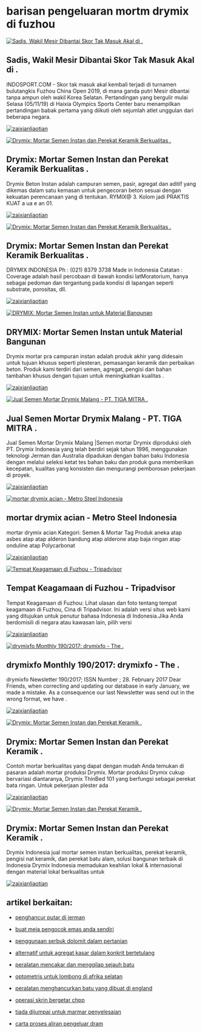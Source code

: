 # barisan pengeluaran mortm drymix di fuzhou
<a href="https://mnn.zoosnet.net/LR/Chatpre.aspx?id=MNN94995150&p=https://topgrinding.com/" target="_blank">![Sadis, Wakil Mesir Dibantai Skor Tak Masuk Akal di .](https://github.com/technlg/images/blob/main/47.jpg)</a>
## Sadis, Wakil Mesir Dibantai Skor Tak Masuk Akal di .
INDOSPORT.COM - Skor tak masuk akal kembali terjadi di turnamen bulutangkis Fuzhou China Open 2019, di mana ganda putri Mesir dibantai tanpa ampun oleh wakil Korea Selatan. Pertandingan yang bergulir mulai Selasa (05/11/19) di Haixia Olympics Sports Center baru menampilkan pertandingan babak pertama yang diikuti oleh sejumlah atlet unggulan dari beberapa negara.
<a href="https://mnn.zoosnet.net/LR/Chatpre.aspx?id=MNN94995150&p=https://topgrinding.com/" target="_blank"><img src="https://github.com/technlg/images/raw/main/chat11.jpg" alt="zaixianliaotian"/></a><a href="//whatsapp.shibangsoft.com/WhatsApp.php" ><img src="https://github.com/technlg/images/raw/main/chat11.png" alt=""></a>
<a href="https://mnn.zoosnet.net/LR/Chatpre.aspx?id=MNN94995150&p=https://topgrinding.com/" target="_blank">![Drymix: Mortar Semen Instan dan Perekat Keramik Berkualitas .](https://github.com/technlg/images/blob/main/43.jpg)</a>
## Drymix: Mortar Semen Instan dan Perekat Keramik Berkualitas .
Drymix Beton Instan adalah campuran semen, pasir, agregat dan aditif yang dikemas dalam satu kemasan untuk pengecoran beton sesuai dengan kekuatan perencanaan yang di tentukan. RYMIX@ 3. Kolom jadi PRAKTIS KUAT a ua e an 01.
<a href="https://mnn.zoosnet.net/LR/Chatpre.aspx?id=MNN94995150&p=https://topgrinding.com/" target="_blank"><img src="https://github.com/technlg/images/raw/main/chat11.jpg" alt="zaixianliaotian"/></a><a href="//whatsapp.shibangsoft.com/WhatsApp.php" ><img src="https://github.com/technlg/images/raw/main/chat11.png" alt=""></a>
<a href="https://mnn.zoosnet.net/LR/Chatpre.aspx?id=MNN94995150&p=https://topgrinding.com/" target="_blank">![Drymix: Mortar Semen Instan dan Perekat Keramik Berkualitas .](https://github.com/technlg/images/blob/main/6.jpg)</a>
## Drymix: Mortar Semen Instan dan Perekat Keramik Berkualitas .
DRYMIX INDONESIA Ph : (021) 8379 3738 Made in Indonesia Catatan : Coverage adalah hasil percobaan di bawah kondisi latMoratorium, hanya sebagai pedoman dan tergantung pada kondisi di lapangan seperti substrate, porositas, dll.
<a href="https://mnn.zoosnet.net/LR/Chatpre.aspx?id=MNN94995150&p=https://topgrinding.com/" target="_blank"><img src="https://github.com/technlg/images/raw/main/chat11.jpg" alt="zaixianliaotian"/></a><a href="//whatsapp.shibangsoft.com/WhatsApp.php" ><img src="https://github.com/technlg/images/raw/main/chat11.png" alt=""></a>
<a href="https://mnn.zoosnet.net/LR/Chatpre.aspx?id=MNN94995150&p=https://topgrinding.com/" target="_blank">![DRYMIX: Mortar Semen Instan untuk Material Bangunan](https://github.com/technlg/images/blob/main/29.jpg)</a>
## DRYMIX: Mortar Semen Instan untuk Material Bangunan
Drymix mortar pra campuran instan adalah produk akhir yang didesain untuk tujuan khusus seperti plesteran, pemasangan keramik dan perbaikan beton. Produk kami terdiri dari semen, agregat, pengisi dan bahan tambahan khusus dengan tujuan untuk meningkatkan kualitas .
<a href="https://mnn.zoosnet.net/LR/Chatpre.aspx?id=MNN94995150&p=https://topgrinding.com/" target="_blank"><img src="https://github.com/technlg/images/raw/main/chat11.jpg" alt="zaixianliaotian"/></a><a href="//whatsapp.shibangsoft.com/WhatsApp.php" ><img src="https://github.com/technlg/images/raw/main/chat11.png" alt=""></a>
<a href="https://mnn.zoosnet.net/LR/Chatpre.aspx?id=MNN94995150&p=https://topgrinding.com/" target="_blank">![Jual Semen Mortar Drymix Malang - PT. TIGA MITRA .](https://github.com/technlg/images/blob/main/14.jpg)</a>
## Jual Semen Mortar Drymix Malang - PT. TIGA MITRA .
Jual Semen Mortar Drymix Malang |Semen mortar Drymix diproduksi oleh PT. Drymix Indonesia yang telah berdiri sejak tahun 1996, menggunakan teknologi Jerman dan Australia dipadukan dengan bahan baku Indonesia dengan melalui seleksi ketat tes bahan baku dan produk guna memberikan kecepatan, kualitas yang konsisten dan mengurangi pemborosan pekerjaan di proyek.
<a href="https://mnn.zoosnet.net/LR/Chatpre.aspx?id=MNN94995150&p=https://topgrinding.com/" target="_blank"><img src="https://github.com/technlg/images/raw/main/chat11.jpg" alt="zaixianliaotian"/></a><a href="//whatsapp.shibangsoft.com/WhatsApp.php" ><img src="https://github.com/technlg/images/raw/main/chat11.png" alt=""></a>
<a href="https://mnn.zoosnet.net/LR/Chatpre.aspx?id=MNN94995150&p=https://topgrinding.com/" target="_blank">![mortar drymix acian - Metro Steel Indonesia](https://github.com/technlg/images/blob/main/35.jpg)</a>
## mortar drymix acian - Metro Steel Indonesia
mortar drymix acian Kategori: Semen & Mortar Tag Produk aneka atap asbes atap atap alderon bandung atap alderone atap baja ringan atap onduline atap Polycarbonat 
<a href="https://mnn.zoosnet.net/LR/Chatpre.aspx?id=MNN94995150&p=https://topgrinding.com/" target="_blank"><img src="https://github.com/technlg/images/raw/main/chat11.jpg" alt="zaixianliaotian"/></a><a href="//whatsapp.shibangsoft.com/WhatsApp.php" ><img src="https://github.com/technlg/images/raw/main/chat11.png" alt=""></a>
<a href="https://mnn.zoosnet.net/LR/Chatpre.aspx?id=MNN94995150&p=https://topgrinding.com/" target="_blank">![Tempat Keagamaan di Fuzhou - Tripadvisor](https://github.com/technlg/images/blob/main/35.jpg)</a>
## Tempat Keagamaan di Fuzhou - Tripadvisor
Tempat Keagamaan di Fuzhou: Lihat ulasan dan foto tentang tempat keagamaan di Fuzhou, Cina di Tripadvisor. Ini adalah versi situs web kami yang ditujukan untuk penutur bahasa Indonesia di Indonesia.Jika Anda berdomisili di negara atau kawasan lain, pilih versi 
<a href="https://mnn.zoosnet.net/LR/Chatpre.aspx?id=MNN94995150&p=https://topgrinding.com/" target="_blank"><img src="https://github.com/technlg/images/raw/main/chat11.jpg" alt="zaixianliaotian"/></a><a href="//whatsapp.shibangsoft.com/WhatsApp.php" ><img src="https://github.com/technlg/images/raw/main/chat11.png" alt=""></a>
<a href="https://mnn.zoosnet.net/LR/Chatpre.aspx?id=MNN94995150&p=https://topgrinding.com/" target="_blank">![drymixfo Monthly 190/2017: drymixfo - The .](https://github.com/technlg/images/blob/main/43.jpg)</a>
## drymixfo Monthly 190/2017: drymixfo - The .
drymixfo Newsletter 190/2017; ISSN Number ; 28. February 2017 Dear Friends, when correcting and updating our database in early January, we made a mistake. As a consequence our last Newsletter was send out in the wrong format, we have . 
<a href="https://mnn.zoosnet.net/LR/Chatpre.aspx?id=MNN94995150&p=https://topgrinding.com/" target="_blank"><img src="https://github.com/technlg/images/raw/main/chat11.jpg" alt="zaixianliaotian"/></a><a href="//whatsapp.shibangsoft.com/WhatsApp.php" ><img src="https://github.com/technlg/images/raw/main/chat11.png" alt=""></a>
<a href="https://mnn.zoosnet.net/LR/Chatpre.aspx?id=MNN94995150&p=https://topgrinding.com/" target="_blank">![Drymix: Mortar Semen Instan dan Perekat Keramik .](https://github.com/technlg/images/blob/main/27.jpg)</a>
## Drymix: Mortar Semen Instan dan Perekat Keramik .
Contoh mortar berkualitas yang dapat dengan mudah Anda temukan di pasaran adalah mortar produksi Drymix. Mortar produksi Drymix cukup bervariasi diantaranya, Drymix ThinBed 101 yang berfungsi sebagai perekat bata ringan. Untuk pekerjaan plester ada
<a href="https://mnn.zoosnet.net/LR/Chatpre.aspx?id=MNN94995150&p=https://topgrinding.com/" target="_blank"><img src="https://github.com/technlg/images/raw/main/chat11.jpg" alt="zaixianliaotian"/></a><a href="//whatsapp.shibangsoft.com/WhatsApp.php" ><img src="https://github.com/technlg/images/raw/main/chat11.png" alt=""></a>
<a href="https://mnn.zoosnet.net/LR/Chatpre.aspx?id=MNN94995150&p=https://topgrinding.com/" target="_blank">![Drymix: Mortar Semen Instan dan Perekat Keramik .](https://github.com/technlg/images/blob/main/13.jpg)</a>
## Drymix: Mortar Semen Instan dan Perekat Keramik .
Drymix Indonesia jual mortar semen instan berkualitas, perekat keramik, pengisi nat keramik, dan perekat batu alam, solusi bangunan terbaik di Indonesia Drymix Indonesia memadukan keahlian lokal & internasional dengan material lokal berkualitas untuk
<a href="https://mnn.zoosnet.net/LR/Chatpre.aspx?id=MNN94995150&p=https://topgrinding.com/" target="_blank"><img src="https://github.com/technlg/images/raw/main/chat11.jpg" alt="zaixianliaotian"/></a><a href="//whatsapp.shibangsoft.com/WhatsApp.php" ><img src="https://github.com/technlg/images/raw/main/chat11.png" alt=""></a>
## artikel berkaitan:
* [penghancur putar di jerman](penghancur%20putar%20di%20jerman.md)
* [buat meja pengocok emas anda sendiri](buat%20meja%20pengocok%20emas%20anda%20sendiri.md)
* [penggunaan serbuk dolomit dalam pertanian](penggunaan%20serbuk%20dolomit%20dalam%20pertanian.md)
* [alternatif untuk agregat kasar dalam konkrit bertetulang](alternatif%20untuk%20agregat%20kasar%20dalam%20konkrit%20bertetulang.md)
* [peralatan mencakar dan menggilap sejauh batu](peralatan%20mencakar%20dan%20menggilap%20sejauh%20batu.md)
* [optometris untuk lombong di afrika selatan](optometris%20untuk%20lombong%20di%20afrika%20selatan.md)
* [peralatan menghancurkan batu yang dibuat di england](peralatan%20menghancurkan%20batu%20yang%20dibuat%20di%20england.md)
* [operasi skrin bergetar chpp](operasi%20skrin%20bergetar%20chpp.md)
* [tiada dijumpai untuk marmar penyelesaian](tiada%20dijumpai%20untuk%20marmar%20penyelesaian.md)
* [carta proses aliran pengeluar dram](carta%20proses%20aliran%20pengeluar%20dram.md)

